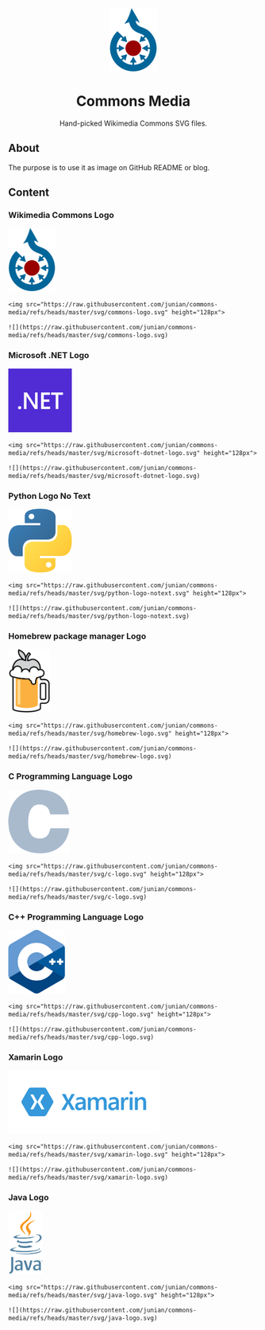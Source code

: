 <div align="center">

<img src="./svg/commons-logo.svg" height="128px">

# Commons Media

Hand-picked Wikimedia Commons SVG files.

</div>

## About

The purpose is to use it as image on GitHub README or blog.

## Content

### Wikimedia Commons Logo

<img src="./svg/commons-logo.svg" height="128px">

```
<img src="https://raw.githubusercontent.com/junian/commons-media/refs/heads/master/svg/commons-logo.svg" height="128px">
```

```
![](https://raw.githubusercontent.com/junian/commons-media/refs/heads/master/svg/commons-logo.svg)
```

### Microsoft .NET Logo

<img src="./svg/microsoft-dotnet-logo.svg" height="128px">

```
<img src="https://raw.githubusercontent.com/junian/commons-media/refs/heads/master/svg/microsoft-dotnet-logo.svg" height="128px">
```

```
![](https://raw.githubusercontent.com/junian/commons-media/refs/heads/master/svg/microsoft-dotnet-logo.svg)
```

### Python Logo No Text

<img src="./svg/python-logo-notext.svg" height="128px">

```
<img src="https://raw.githubusercontent.com/junian/commons-media/refs/heads/master/svg/python-logo-notext.svg" height="128px">
```

```
![](https://raw.githubusercontent.com/junian/commons-media/refs/heads/master/svg/python-logo-notext.svg)
```

### Homebrew package manager Logo

<img src="./svg/homebrew-logo.svg" height="128px">

```
<img src="https://raw.githubusercontent.com/junian/commons-media/refs/heads/master/svg/homebrew-logo.svg" height="128px">
```

```
![](https://raw.githubusercontent.com/junian/commons-media/refs/heads/master/svg/homebrew-logo.svg)
```

### C Programming Language Logo

<img src="./svg/c-logo.svg" height="128px">

```
<img src="https://raw.githubusercontent.com/junian/commons-media/refs/heads/master/svg/c-logo.svg" height="128px">
```

```
![](https://raw.githubusercontent.com/junian/commons-media/refs/heads/master/svg/c-logo.svg)
```

### C++ Programming Language Logo

<img src="./svg/cpp-logo.svg" height="128px">

```
<img src="https://raw.githubusercontent.com/junian/commons-media/refs/heads/master/svg/cpp-logo.svg" height="128px">
```

```
![](https://raw.githubusercontent.com/junian/commons-media/refs/heads/master/svg/cpp-logo.svg)
```

### Xamarin Logo

<img src="./svg/xamarin-logo.svg" height="128px">

```
<img src="https://raw.githubusercontent.com/junian/commons-media/refs/heads/master/svg/xamarin-logo.svg" height="128px">
```

```
![](https://raw.githubusercontent.com/junian/commons-media/refs/heads/master/svg/xamarin-logo.svg)
```

### Java Logo

<img src="./svg/java-logo.svg" height="128px">

```
<img src="https://raw.githubusercontent.com/junian/commons-media/refs/heads/master/svg/java-logo.svg" height="128px">
```

```
![](https://raw.githubusercontent.com/junian/commons-media/refs/heads/master/svg/java-logo.svg)
```
